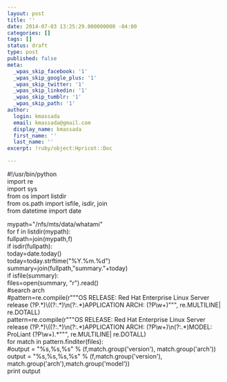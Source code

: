 ```yaml
---
layout: post
title: ''
date: 2014-07-03 13:25:29.000000000 -04:00
categories: []
tags: []
status: draft
type: post
published: false
meta:
  _wpas_skip_facebook: '1'
  _wpas_skip_google_plus: '1'
  _wpas_skip_twitter: '1'
  _wpas_skip_linkedin: '1'
  _wpas_skip_tumblr: '1'
  _wpas_skip_path: '1'
author:
  login: kmassada
  email: kmassada@gmail.com
  display_name: kmassada
  first_name: ''
  last_name: ''
excerpt: !ruby/object:Hpricot::Doc

---
```

<p>#!/usr/bin/python<br />
import re<br />
import sys<br />
from os import listdir<br />
from os.path import isfile, isdir, join<br />
from datetime import date</p>
<p>mypath="/nfs/mts/data/whatami"<br />
for f in listdir(mypath):<br />
	fullpath=join(mypath,f)<br />
	if isdir(fullpath):<br />
		today=date.today()<br />
		today=today.strftime("%Y.%m.%d")<br />
		summary=join(fullpath,"summary."+today)<br />
		if isfile(summary):<br />
			files=open(summary, "r").read()<br />
			#search arch<br />
			#pattern=re.compile(r"""OS RELEASE: Red Hat Enterprise Linux Server release (?P.*)\((?:.*)\n(?:.*)APPLICATION ARCH: (?P\w+)""", re.MULTILINE| re.DOTALL)<br />
			pattern=re.compile(r"""OS RELEASE: Red Hat Enterprise Linux Server release (?P.*)\((?:.*)\n(?:.*)APPLICATION ARCH: (?P\w+)\n(?:.*)MODEL: ProLiant (?P\w+).*""", re.MULTILINE| re.DOTALL)<br />
			for match in pattern.finditer(files):<br />
				#output = "%s,%s,%s" % (f,match.group('version'), match.group('arch'))<br />
				output = "%s,%s,%s,%s" % (f,match.group('version'), match.group('arch'),match.group('model'))<br />
				print output </p>
